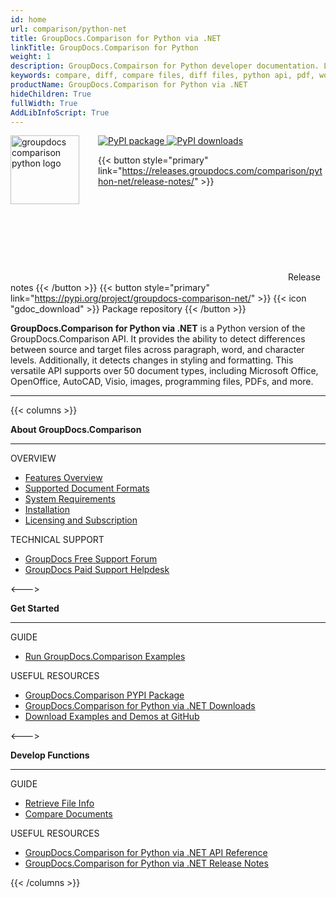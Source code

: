 ```yaml
---
id: home
url: comparison/python-net
title: GroupDocs.Comparison for Python via .NET
linkTitle: GroupDocs.Comparison for Python
weight: 1
description: GroupDocs.Compairson for Python developer documentation. Learn how to diff docx, pptx, and pdf files using Python.
keywords: compare, diff, compare files, diff files, python api, pdf, words, xlsx, microsoft words, docx, pptx, epub
productName: GroupDocs.Comparison for Python via .NET
hideChildren: True
fullWidth: True
AddLibInfoScript: True
---
```


<img src="/comparison/python-net/images/home.png" alt="groupdocs comparison python logo" align="left" style="width:110px; margin: 0 30px 0 0"/>

<a href="https://pypi.org/project/groupdocs-comparison-net/">
	<img src="https://img.shields.io/pypi/v/groupdocs-comparison-net?label=GroupDocs.Comparison%20for%20Python%20PyPI&cacheSeconds=3600" alt="PyPI package">
</a>
<a href="https://pypi.org/project/groupdocs-comparison-net/#files">
	<img src="https://img.shields.io/pypi/dm/groupdocs-comparison-net?label=GroupDocs.Comparison%20Downloads&cacheSeconds=3600" alt="PyPI downloads">
</a>

{{< button style="primary" link="https://releases.groupdocs.com/comparison/python-net/release-notes/" >}} <svg class="gdoc-icon gdoc-product-doc__btn-icon"><use xlink:href="/img/groupdocs-stack.svg#document"></use></svg> Release notes {{< /button >}} 
{{< button style="primary" link="https://pypi.org/project/groupdocs-comparison-net/" >}} {{< icon "gdoc_download" >}} Package repository {{< /button >}}


**GroupDocs.Comparison for Python via .NET** is a Python version of the GroupDocs.Comparison API. It provides the ability to detect differences between source and target files across paragraph, word, and character levels. Additionally, it detects changes in styling and formatting. This versatile API supports over 50 document types, including Microsoft Office, OpenOffice, AutoCAD, Visio, images, programming files, PDFs, and more.

---

{{< columns >}}

<p><b>About GroupDocs.Comparison</b></p>
<hr><p>OVERVIEW</p></hr>
<ul>
	<li><a href='{{< ref "comparison/python-net/getting-started/features-overview" >}}'>Features Overview</a></li>
	<li><a href='{{< ref "comparison/python-net/getting-started/supported-document-formats" >}}'>Supported Document Formats</a></li>
	<li><a href='{{< ref "comparison/python-net/getting-started/system-requirements" >}}'>System Requirements</a></li>
	<li><a href='{{< ref "comparison/python-net/getting-started/installation" >}}'>Installation</a></li>
	<li><a href='{{< ref "comparison/python-net/getting-started/licensing-and-evaluation-limitations" >}}'>Licensing and Subscription</a></li>
</ul>
<p>TECHNICAL SUPPORT</p>
<ul>
	<li><a href="https://forum.groupdocs.com/">GroupDocs Free Support Forum</a></li>
	<li><a href="https://helpdesk.groupdocs.com/">GroupDocs Paid Support Helpdesk</a></li>
</ul>
<--->
<p><b>Get Started</b></p>
<hr><p>GUIDE</p></hr>
<ul>
	<li><a href='{{< ref "comparison/python-net/getting-started/how-to-run-examples" >}}'>Run GroupDocs.Comparison Examples</a></li>
</ul>
<p>USEFUL RESOURCES</p>
<ul>
	<li><a href="https://pypi.org/project/groupdocs-comparison-net/">GroupDocs.Comparison PYPI Package</a></li>
	</li><li><a href="https://downloads.groupdocs.com/comparison/python-net">GroupDocs.Comparison for Python via .NET Downloads</a></li>
	<li><a href="https://github.com/groupdocs-comparison/GroupDocs.Comparison-for-Python-via-.NET/">Download Examples and Demos at GitHub</a></li>
</ul>
<--->
<p><b>Develop Functions</b></p>
<hr><p>GUIDE</p></hr>
<ul>
	<li><a href='{{< ref "comparison/python-net/comparison-basic/get-file-info" >}}'>Retrieve File Info</a></li>
	<li><a href='{{< ref "comparison/python-net/comparison-basic/compare-documents" >}}'>Compare Documents</a></li>
</ul>
<p>USEFUL RESOURCES</p>
<ul>
	<li><a href="https://reference.groupdocs.com/comparison/python-net">GroupDocs.Comparison for Python via .NET API Reference</a></li-->
	<li><a href='https://releases.groupdocs.com/comparison/python-net/release-notes/'>GroupDocs.Comparison for Python via .NET Release Notes</a></li>
</ul>
{{< /columns >}}

